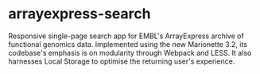 # arrayexpress-search
Responsive single-page search app for EMBL's ArrayExpress archive of functional genomics data. Implemented using the new Marionette 3.2, its codebase's emphasis is on modularity through Webpack and LESS. It also harnesses Local Storage to optimise the returning user's experience.
